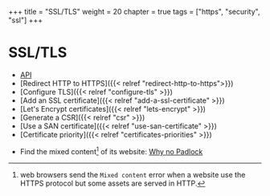 +++
title = "SSL/TLS"
weight = 20
chapter = true
tags = ["https", "security", "ssl"]
+++

# SSL/TLS

- [API](https://api.alwaysdata.com/v1/ssl/doc/)
- [Redirect HTTP to HTTPS]({{< relref "redirect-http-to-https">}})
- [Configure TLS]({{< relref "configure-tls" >}})
- [Add an SSL certificate]({{< relref "add-a-ssl-certificate" >}})
- [Let's Encrypt certificates]({{< relref "lets-encrypt" >}})
- [Generate a CSR]({{< relref "csr" >}})
- [Use a SAN certificate]({{< relref "use-san-certificate" >}})
- [Certificate priority]({{< relref "certificates-priorities" >}})

* Find the mixed content[^1] of its website: [Why no Padlock](https://www.whynopadlock.com/)

[^1]: web browsers send the `Mixed content` error when a website use the HTTPS protocol but some assets are served in HTTP.
